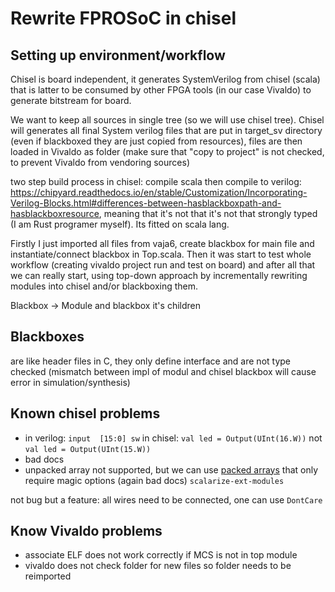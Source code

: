 # Rewrite FPROSoC in chisel

## Setting up environment/workflow

Chisel is board independent, it generates SystemVerilog from chisel (scala) that is latter to be consumed by other FPGA tools (in our case Vivaldo) to generate bitstream for board.

We want to keep all sources in single tree (so we will use chisel tree). Chisel will generates all final System verilog files that are put in target_sv directory (even if blackboxed they are just copied from resources), files are then loaded in Vivaldo as folder (make sure that "copy to project" is not checked, to prevent Vivaldo from vendoring sources)

two step build process in chisel: compile scala then compile to verilog: <https://chipyard.readthedocs.io/en/stable/Customization/Incorporating-Verilog-Blocks.html#differences-between-hasblackboxpath-and-hasblackboxresource>, meaning that it's not that it's not that strongly typed (I am Rust programer myself). Its fitted on scala lang.

Firstly I just imported all files from vaja6, create blackbox for main file and instantiate/connect blackbox in Top.scala. Then it was start to test whole workflow (creating vivaldo project run and test on board) and after all that we can really start, using top-down approach by incrementally rewriting modules into chisel and/or blackboxing them.

Blackbox -> Module and blackbox it's children

## Blackboxes

are like header files in C, they only define interface and are not type checked (mismatch between impl of modul and chisel blackbox will cause error in simulation/synthesis)

## Known chisel problems

- in verilog: `input  [15:0] sw` in chisel: `val led = Output(UInt(16.W))` not `val led = Output(UInt(15.W))`
- bad docs
- unpacked array not supported, but we can use [packed arrays](https://verificationguide.com/systemverilog/systemverilog-packed-and-unpacked-array/) that only require magic options (again bad docs) `scalarize-ext-modules`

not bug but a feature: all wires need to be connected, one can use `DontCare`

## Know Vivaldo problems

- associate ELF does not work correctly if MCS is not in top module
- vivaldo does not check folder for new files so folder needs to be reimported
